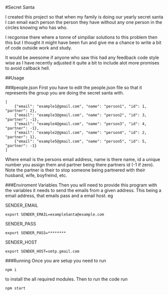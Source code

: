 #Secret Santa

I created this project so that when my family is doing our yearly secret santa I can email each person the person they have without any one person in the circles knowing who has who.

I recgonise there where a tonne of simpiliar solutions to this problem then this but I thought it might have been fun and give me a chance to write a bit of code outside work and study. 

It would be awesome if anyone who saw this had any feedback code style wise as I have recently adjusted it quite a bit to include alot more promises to avoid callback hell.


##Usage

###people.json
First you have to edit the  people.json file so that it represents the group you are doing the secret santa with.


```
[
	{"email": "example1@gmail.com", "name": "person1", "id": 1, "partner": 2},
	{"email": "example3@gmail.com", "name": "person2", "id": 3, "partner": -1},
	{"email": "example4@gmail.com", "name": "person3", "id": 4, "partner": -1},
	{"email": "example2@gmail.com", "name": "person4", "id": 2, "partner": 1},
	{"email": "example5@gmail.com", "name": "person5", "id": 5, "partner": -1}
]
```

Where email is the persons email address, name is there name, id a unique number you assign them and partner being there partners id (-1 if zero). Note the partner is their to stop someone being partnered with their husband, wife, boyfreind, etc.


###Enviroment Variables
Then you will need to provide this program with the variables it needs to send the emails from a given address. This being a email address, that emails pass and a email host. eg

SENDER_EMAIL

```
export SENDER_EMAIL=exampleSanta@example.com
```

SENDER_PASS

```
export SENDER_PASS=********
```

SENDER_HOST

```
export SENDER_HOST=smtp.gmail.com
```


###Running
Once you are setup you need to run 

```
npm i
```
to install the all required modules. Then to run the code run

```
npm start
```










